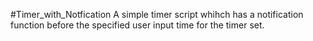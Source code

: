 #Timer_with_Notfication
A simple timer script whihch has a notification function before the specified user input time for the timer set.
